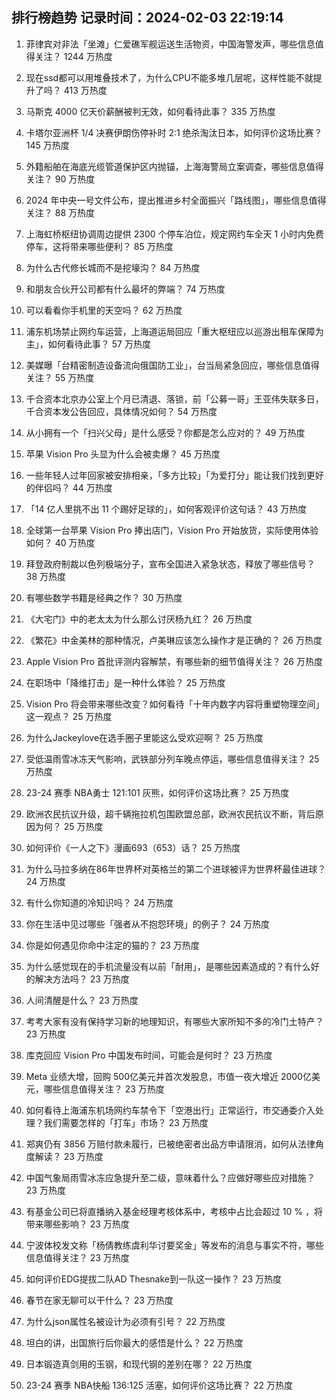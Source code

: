 
## 排行榜趋势 记录时间：2024-02-03 22:19:14
  
  1. 菲律宾对非法「坐滩」仁爱礁军舰运送生活物资，中国海警发声，哪些信息值得关注？ 1244 万热度
    
  2. 现在ssd都可以用堆叠技术了，为什么CPU不能多堆几层呢，这样性能不就提升了吗？ 413 万热度
    
  3. 马斯克 4000 亿天价薪酬被判无效，如何看待此事？ 335 万热度
    
  4. 卡塔尔亚洲杯 1/4 决赛伊朗伤停补时 2:1 绝杀淘汰日本，如何评价这场比赛？ 145 万热度
    
  5. 外籍船舶在海底光缆管道保护区内抛锚，上海海警局立案调查，哪些信息值得关注？ 90 万热度
    
  6. 2024 年中央一号文件公布，提出推进乡村全面振兴「路线图」，哪些信息值得关注？ 88 万热度
    
  7. 上海虹桥枢纽协调周边提供 2300 个停车泊位，规定网约车全天 1 小时内免费停车，这将带来哪些便利？ 85 万热度
    
  8. 为什么古代修长城而不是挖壕沟？ 84 万热度
    
  9. 和朋友合伙开公司都有什么最坏的弊端？ 74 万热度
    
  10. 可以看看你手机里的天空吗？ 62 万热度
    
  11. 浦东机场禁止网约车运营，上海道运局回应「重大枢纽应以巡游出租车保障为主」，如何看待此事？ 57 万热度
    
  12. 美媒曝「台精密制造设备流向俄国防工业」，台当局紧急回应，哪些信息值得关注？ 55 万热度
    
  13. 千合资本北京办公室上个月已清退、落锁，前「公募一哥」王亚伟失联多日，千合资本发公告回应，具体情况如何？ 54 万热度
    
  14. 从小拥有一个「扫兴父母」是什么感受？你都是怎么应对的？ 49 万热度
    
  15. 苹果 Vision Pro 头显为什么会被卖爆？ 45 万热度
    
  16. 一些年轻人过年回家被安排相亲，「多方比较」「为爱打分」能让我们找到更好的伴侣吗？ 44 万热度
    
  17. 「14 亿人里挑不出 11 个踢好足球的」，如何客观评价这句话？ 43 万热度
    
  18. 全球第一台苹果 Vision Pro 捧出店门，Vision Pro 开始放货，实际使用体验如何？ 40 万热度
    
  19. 拜登政府制裁以色列极端分子，宣布全国进入紧急状态，释放了哪些信号？ 38 万热度
    
  20. 有哪些数学书籍是经典之作？ 30 万热度
    
  21. 《大宅门》中的老太太为什么那么讨厌杨九红？ 26 万热度
    
  22. 《繁花》中金美林的那种情况，卢美琳应该怎么操作才是正确的？ 26 万热度
    
  23. Apple Vision Pro 首批评测内容解禁，有哪些新的细节值得关注？ 26 万热度
    
  24. 在职场中「降维打击」是一种什么体验？ 25 万热度
    
  25. Vision Pro 将会带来哪些改变？如何看待「十年内数字内容将重塑物理空间」这一观点？ 25 万热度
    
  26. 为什么Jackeylove在选手圈子里能这么受欢迎啊？ 25 万热度
    
  27. 受低温雨雪冰冻天气影响，武铁部分列车晚点停运，哪些信息值得关注？ 25 万热度
    
  28. 23-24 赛季 NBA勇士 121:101 灰熊，如何评价这场比赛？ 25 万热度
    
  29. 欧洲农民抗议升级，超千辆拖拉机包围欧盟总部，欧洲农民抗议不断，背后原因为何？ 25 万热度
    
  30. 如何评价《一人之下》漫画693（653）话？ 25 万热度
    
  31. 为什么马拉多纳在86年世界杯对英格兰的第二个进球被评为世界杯最佳进球？ 24 万热度
    
  32. 有什么你知道的冷知识吗？ 24 万热度
    
  33. 你在生活中见过哪些「强者从不抱怨环境」的例子？ 24 万热度
    
  34. 你是如何遇见你命中注定的猫的？ 23 万热度
    
  35. 为什么感觉现在的手机流量没有以前「耐用」，是哪些因素造成的？有什么好的解决方法吗？ 23 万热度
    
  36. 人间清醒是什么？ 23 万热度
    
  37. 考考大家有没有保持学习新的地理知识，有哪些大家所知不多的冷门土特产？ 23 万热度
    
  38. 库克回应 Vision Pro 中国发布时间，可能会是何时？ 23 万热度
    
  39. Meta 业绩大增，回购 500亿美元并首次发股息，市值一夜大增近 2000亿美元，哪些信息值得关注？ 23 万热度
    
  40. 如何看待上海浦东机场网约车禁令下「空港出行」正常运行，市交通委介入处理？我们需要怎样的「打车」市场？ 23 万热度
    
  41. 郑爽仍有 3856 万赔付款未履行，已被绝密者出品方申请限消，如何从法律角度解读？ 23 万热度
    
  42. 中国气象局雨雪冰冻应急提升至二级，意味着什么？应做好哪些应对措施？ 23 万热度
    
  43. 有基金公司已将直播纳入基金经理考核体系中，考核中占比会超过 10 % ，将带来哪些影响？ 23 万热度
    
  44. 宁波体校发文称「杨倩教练虞利华讨要奖金」等发布的消息与事实不符，哪些信息值得关注？ 23 万热度
    
  45. 如何评价EDG提拔二队AD Thesnake到一队这一操作？ 23 万热度
    
  46. 春节在家无聊可以干什么？ 23 万热度
    
  47. 为什么json属性名被设计为必须有引号？ 22 万热度
    
  48. 坦白的讲，出国旅行后你最大的感悟是什么？ 22 万热度
    
  49. 日本锻造真剑用的玉钢，和现代钢的差别在哪？ 22 万热度
    
  50. 23-24 赛季 NBA快船 136:125 活塞，如何评价这场比赛？ 22 万热度
    